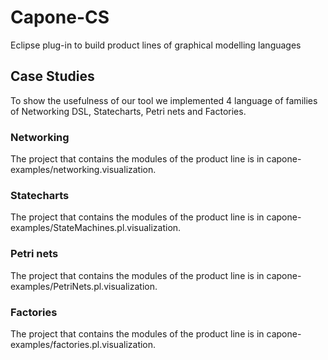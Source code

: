 # Capone-CS
Eclipse plug-in to build product lines of graphical modelling languages

## Case Studies

To show the usefulness of our tool we implemented 4 language of families of Networking DSL, Statecharts, Petri nets and Factories.

### Networking

The project that contains the modules of the product line is in capone-examples/networking.visualization. 

### Statecharts

The project that contains the modules of the product line is in capone-examples/StateMachines.pl.visualization. 

### Petri nets

The project that contains the modules of the product line is in capone-examples/PetriNets.pl.visualization. 

### Factories

The project that contains the modules of the product line is in capone-examples/factories.pl.visualization. 